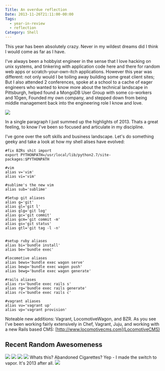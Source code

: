 ```yaml
---
Title: An overdue reflection
Date: 2013-11-26T21:11:00-00:00
Tags:
  - year-in-review
  - reflection
Category: Shell
---
```


This year has been absolutely crazy. Never in my wildest dreams did I think I would come as far as I have.

I've always been a hobbyist engineer in the sense that I love hacking on unix systems, and tinkering with application code here and there for random web apps or scratch-your-own-itch applications. However this year was different: not only would I be toiling away building some great client sites; But I also attended 2 conferences, spoke at a school to a cache of eager engineers who wanted to know more about the technical landscape in Pittsburgh, helped found a MongoDB User Group with some co-workers and 10gen, Founded my own company, and stepped down from being middle management back into the engineering role I know and love.


![](/images/2013/Nov/IMG_0001.jpg)

In a single paragraph I just summed up the highlights of 2013.  Thats a great feeling, to know I've been so focused and articulate in my discipline.

I've gone over the soft skills and business landscape. Let's do something geeky and take a look at how my shell alises have evolved:

    #fix BZRs shit import
    export PYTHONPATH=/usr/local/lib/python2.7/site-	packages:$PYTHONPATH

    #vim
    alias v='vim'
    alias vi='vim'

    #sublime's the new vim
    alias sub='sublime'

    #Setup git aliases
    alias g='git'
    alias gl='git l'
    alias glg='git log'
    alias gc='git commit'
    alias gcm='git commit -m'
    alias gs='git status'
    alias gtl='git tag -l -n'


    #setup ruby aliases
    alias bi='bundle install'
    alias be='bundle exec'

    #locomotive aliases
    alias bews='bundle exec wagon serve'
    alias bewp='bundle exec wagon push'
    alias bewg='bundle exec wagon generate'

    #rails aliases
    alias rs='bundle exec rails s'
    alias rg='bundle exec rails generate'
    alias rc='bundle exec rails c'

    #vagrant aliases
    alias vu='vagrant up'
    alias vp='vagrant provision'

Noteable new additions: Vagrant, LocomotiveWagon, and BZR. As you see I've been working fairly extensively in Chef, Vagrant, Juju, and working with a new Rails based CMS: [http://www.locomotivecms.com](LocomotiveCMS)

## Recent Random Awesomeness

![](/images/2013/Nov/IMG_0624_PNG.png)
![](/images/2013/Nov/IMG_0622_PNG.png)
![](/images/2013/Nov/IMG_0590_JPG.jpg)
![](/images/2013/Nov/IMG_0615.jpg)
Whats this? Abandoned Cigarettes? Yep - I made the switch to vapor. It's 2013 after all.
![](/images/2013/Nov/IMG_0672_JPG.jpg)
